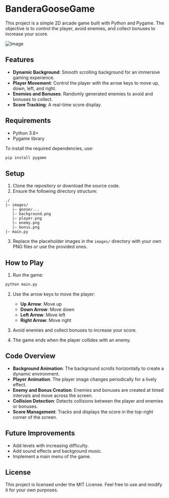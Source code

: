 # BanderaGooseGame

This project is a simple 2D arcade game built with Python and Pygame. The objective is to control the player, avoid enemies, and collect bonuses to increase your score.

![Image](https://github.com/user-attachments/assets/ba40bf1d-9b92-437c-8143-6a66ac89923f)

## Features

- **Dynamic Background**: Smooth scrolling background for an immersive gaming experience.
- **Player Movement**: Control the player with the arrow keys to move up, down, left, and right.
- **Enemies and Bonuses**: Randomly generated enemies to avoid and bonuses to collect.
- **Score Tracking**: A real-time score display.

## Requirements

- Python 3.8+
- Pygame library

To install the required dependencies, use:

```bash
pip install pygame
```

## Setup

1. Clone the repository or download the source code.
2. Ensure the following directory structure:

```
./
|— images/
   |— goose/...
   |— background.png
   |— player.png
   |— enemy.png
   |— bonus.png
|— main.py
```

3. Replace the placeholder images in the `images/` directory with your own PNG files or use the provided ones.

## How to Play

1. Run the game:

```bash
python main.py
```

2. Use the arrow keys to move the player:
   - **Up Arrow**: Move up
   - **Down Arrow**: Move down
   - **Left Arrow**: Move left
   - **Right Arrow**: Move right

3. Avoid enemies and collect bonuses to increase your score.
4. The game ends when the player collides with an enemy.

## Code Overview

- **Background Animation**: The background scrolls horizontally to create a dynamic environment.
- **Player Animation**: The player image changes periodically for a lively effect.
- **Enemy and Bonus Creation**: Enemies and bonuses are created at timed intervals and move across the screen.
- **Collision Detection**: Detects collisions between the player and enemies or bonuses.
- **Score Management**: Tracks and displays the score in the top-right corner of the screen.

## Future Improvements

- Add levels with increasing difficulty.
- Add sound effects and background music.
- Implement a main menu of the game.

## License

This project is licensed under the MIT License. Feel free to use and modify it for your own purposes.
